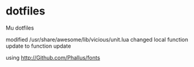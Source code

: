 dotfiles
========

Mu dotfiles

modified /usr/share/awesome/lib/vicious/unit.lua
changed local function update to function update

using http://Github.com/Phallus/fonts
